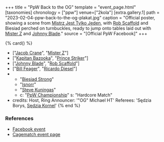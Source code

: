 +++
title = "PpW Back to the OG"
template = "event_page.html"
[taxonomies]
chronology = ["ppw"]
venue=["2kola"]
[extra.gallery.1]
path = "2023-02-04-ppw-back-to-the-og-plakat.jpg"
caption = "Official poster, showing a scene from [Mistrz Jest Tylko Jeden](@/e/ppw/2022-03-12-ppw-mistrz-jest-tylko-jeden.md), with [Rob Scaffold](@/w/rob-scaffold.md) and Biesiad perched on turnbuckles, ready to jump onto tables laid out with [Mister Z](@/w/mister-z.md) and [Johnny Blade](@/w/johnny-blade.md)."
source = "[Official PpW Facebook]"
+++


{% card() %}
- ["[Jacob Crane](@/w/jacob-crane.md)", "[Mister Z](@/w/mister-z.md)"]
- ["[Kapitan Bazooka](@/w/kapitan-bazooka.md)", "[Prince Striker](@/w/royal-striker.md)"]
- ["[Johnny Blade](@/w/johnny-blade.md)", "[Rob Scaffold](@/w/rob-scaffold.md)"]
- ["[Bill Feager](@/w/feager.md)", "[Ricardo Diesel](@/w/ricardo-diesel.md)"]
- - "[Biesiad Strong](@/w/biesiad.md)"
  - "[Isnorr](@/w/isnorr.md)"
  - "[Steve Kuningas](@/w/steve-kuningas.md)"
  - c: "[PpW Championship](@/c/ppw-championship.md)"
    s: "Hardcore Match"
- credits:
    Host, Ring Announcer: '"OG" Michael HT'
    Referees: 'Sędzia Borys, [Sędzia Kornel](@/w/sedzia-kornel.md)'
{% end %}

### References

* [Facebook event](https://www.facebook.com/events/671650544511110/)
* [Cagematch event page](https://www.cagematch.net/?id=1&nr=388621)
